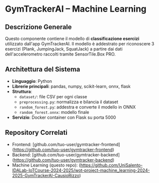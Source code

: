 # GymTrackerAI – Machine Learning

## Descrizione Generale

Questo componente contiene il modello di **classificazione esercizi** utilizzato dall'app GymTrackerAI. Il modello è addestrato per riconoscere 3 esercizi (Plank, JumpingJack, SquatJack) a partire dai dati dell'accelerometro raccolti tramite SensorTile.Box PRO.

## Architettura del Sistema

- **Linguaggio**: Python  
- **Librerie principali**: pandas, numpy, scikit-learn, onnx, flask  
- **Struttura**:
  - `dataset/`: file CSV per ogni classe  
  - `preprocessing.py`: normalizza e bilancia il dataset  
  - `random_forest.py`: addestra e converte il modello in ONNX  
  - `random_forest.onnx`: modello finale    
- **Servizio**: Docker container con Flask su porta 5000

## Repository Correlati

- Frontend: [github.com/tuo-user/gymtracker-frontend] (https://github.com/tuo-user/gymtracker-frontend)
- Backend: [github.com/tuo-user/gymtracker-backend] (https://github.com/tuo-user/gymtracker-backend)
- Machine Learning (questo repo): (https://github.com/UniSalento-IDALab-IoTCourse-2024-2025/wot-project-machine_learning-2024-2025-GymTrackerAI-CausioRizzo)
